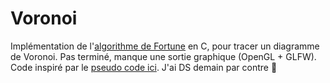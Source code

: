 # Voronoi
Implémentation de l'[algorithme de Fortune](https://en.wikipedia.org/wiki/Fortune%27s_algorithm) en C, pour tracer un diagramme de Voronoi.
Pas terminé, manque une sortie graphique (OpenGL + GLFW).
Code inspiré par le [pseudo code ici](https://blog.ivank.net/fortunes-algorithm-and-implementation.html).
J'ai DS demain par contre :chicken:
